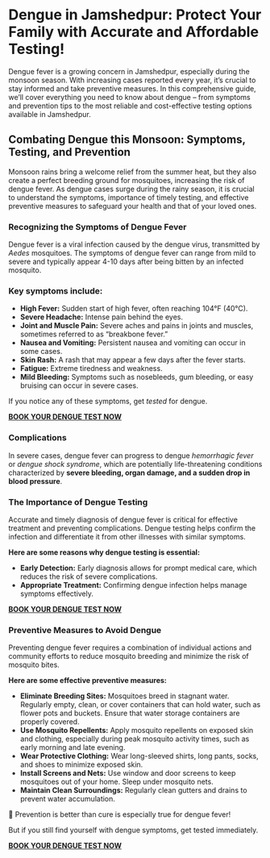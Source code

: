 # Dengue in Jamshedpur: Protect Your Family with Accurate and Affordable Testing!

Dengue fever is a growing concern in Jamshedpur, especially during the monsoon season. With increasing cases reported every year, it’s crucial to stay informed and take preventive measures. In this comprehensive guide, we’ll cover everything you need to know about dengue – from symptoms and prevention tips to the most reliable and cost-effective testing options available in Jamshedpur.

## Combating Dengue this Monsoon: Symptoms, Testing, and Prevention

Monsoon rains bring a welcome relief from the summer heat, but they also create a perfect breeding ground for mosquitoes, increasing the risk of dengue fever. As dengue cases surge during the rainy season, it is crucial to understand the symptoms, importance of timely testing, and effective preventive measures to safeguard your health and that of your loved ones.

### Recognizing the Symptoms of Dengue Fever

Dengue fever is a viral infection caused by the dengue virus, transmitted by _Aedes_ mosquitoes. The symptoms of dengue fever can range from mild to severe and typically appear 4-10 days after being bitten by an infected mosquito.

### Key symptoms include:

- **High Fever:** Sudden start of high fever, often reaching 104°F (40°C).
- **Severe Headache:** Intense pain behind the eyes.
- **Joint and Muscle Pain:** Severe aches and pains in joints and muscles, sometimes referred to as “breakbone fever.”
- **Nausea and Vomiting:** Persistent nausea and vomiting can occur in some cases.
- **Skin Rash:** A rash that may appear a few days after the fever starts.
- **Fatigue:** Extreme tiredness and weakness.
- **Mild Bleeding:** Symptoms such as nosebleeds, gum bleeding, or easy bruising can occur in severe cases.

If you notice any of these symptoms, get _tested_ for dengue.

[**BOOK YOUR DENGUE TEST NOW**](https://diagnoslab.in/home-collection)

### Complications

In severe cases, dengue fever can progress to dengue _hemorrhagic fever_ or _dengue shock syndrome_, which are potentially life-threatening conditions characterized by **severe bleeding, organ damage, and a sudden drop in blood pressure**.

### The Importance of Dengue Testing

Accurate and timely diagnosis of dengue fever is critical for effective treatment and preventing complications. Dengue testing helps confirm the infection and differentiate it from other illnesses with similar symptoms.

**Here are some reasons why dengue testing is essential:**

- **Early Detection:** Early diagnosis allows for prompt medical care, which reduces the risk of severe complications.
- **Appropriate Treatment:** Confirming dengue infection helps manage symptoms effectively.

[**BOOK YOUR DENGUE TEST NOW**](https://diagnoslab.in/home-collection)

### Preventive Measures to Avoid Dengue

Preventing dengue fever requires a combination of individual actions and community efforts to reduce mosquito breeding and minimize the risk of mosquito bites.

**Here are some effective preventive measures:**

- **Eliminate Breeding Sites:** Mosquitoes breed in stagnant water. Regularly empty, clean, or cover containers that can hold water, such as flower pots and buckets. Ensure that water storage containers are properly covered.
- **Use Mosquito Repellents:** Apply mosquito repellents on exposed skin and clothing, especially during peak mosquito activity times, such as early morning and late evening.
- **Wear Protective Clothing:** Wear long-sleeved shirts, long pants, socks, and shoes to minimize exposed skin.
- **Install Screens and Nets:** Use window and door screens to keep mosquitoes out of your home. Sleep under mosquito nets.
- **Maintain Clean Surroundings:** Regularly clean gutters and drains to prevent water accumulation.

 Prevention is better than cure is especially true for dengue fever!

But if you still find yourself with dengue symptoms, get tested immediately.

[**BOOK YOUR DENGUE TEST NOW**](https://diagnoslab.in/home-collection)
